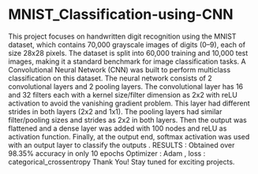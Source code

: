 # MNIST_Classification-using-CNN
This project focuses on handwritten digit recognition using the MNIST dataset, which contains 70,000 grayscale images of digits (0–9), each of size 28x28 pixels. The dataset is split into 60,000 training and 10,000 test images, making it a standard benchmark for image classification tasks. A Convolutional Neural Network (CNN) was built to perform multiclass classification on this dataset.
The neural network consists of 2 convolutional layers and 2 pooling layers.
The convolutional layer has 16 and 32 filters each with a kernel size/filter dimension as 2x2 with reLU activation to avoid the vanishing gradient problem.
This layer had different strides in both layers (2x2 and 1x1).
The pooling layers had similar filter/pooling sizes and strides as 2x2 in both layers.
Then the output was flattened and a dense layer was added with 100 nodes and reLU as activation function.
Finally, at the output end, softmax activation was used with an output layer to classify the outputs .
RESULTS : Obtained over 98.35% accuracy in only 10 epochs 
Optimizer : Adam , loss : categorical_crossentropy
Thank You! Stay tuned for exciting projects.
